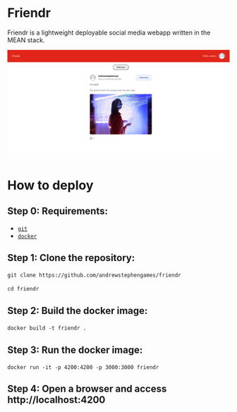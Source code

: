 # Friendr

Friendr is a lightweight deployable social media webapp written in the MEAN stack.

![Friendr screenshot](docs/friendr.png "Screenshot of the feed")

# How to deploy

## Step 0: Requirements:
* [`git`](https://git-scm.com/downloads)
* [`docker`](https://www.docker.com/)

## Step 1: Clone the repository:

`git clone https://github.com/andrewstephengames/friendr`

`cd friendr`

## Step 2: Build the docker image:

`docker build -t friendr .`

## Step 3: Run the docker image:

`docker run -it -p 4200:4200 -p 3000:3000 friendr`

## Step 4: Open a browser and access http://localhost:4200
